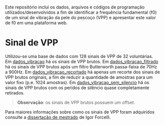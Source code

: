 Este repositório inclui os dados, arquivos e códigos de programação utilizados/desenvolvidos a fim de identificar a frequência fundamental (f0) de um sinal de vibração da pele do pescoço (VPP) e apresentar este valor de f0 em uma plataforma web.

# Sinal de VPP

Utilizou-se uma base de dados com 128 sinais de VPP de 32 voluntárias. Em [dados_vibracao](./dados_vibracao) há os sinais de VPP brutos. Em [dados_vibracao_filtrado](./dados_vibracao_filtrado) há os sinais de VPP brutos após um filtro Butterworth passa-faixa de 70Hz a 900Hz. Em [dados_vibracao_recortado](./dados_vibracao_recortado) há apenas um recorte dos sinais de VPP brutos originais, a fim de reduzir a quantidade de amostras para um valor fixo (p.e. 1024 amostras). Em [dados_vibracao_sem_silencio](./dados_vibracao_sem_silencio) há os sinais de VPP brutos com os perídos de silêncio quase completamente retirados.

> **Observação**: os sinais de VPP brutos possuem um offset.

Para maiores informações sobre como os sinais de VPP foram adquiridos consulte a [dissertação de mestrado](./IGORFORCELLI_dissertacao_mestrado_eng_eletrica.pdf) de Igor Forcelli.